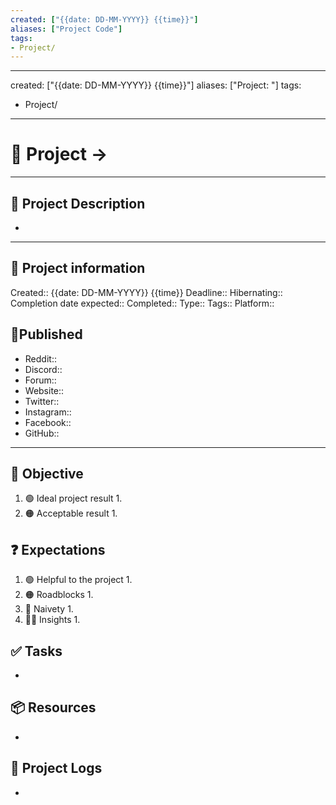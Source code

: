 ```yaml
---
created: ["{{date: DD-MM-YYYY}} {{time}}"]
aliases: ["Project Code"]
tags:
- Project/
---
```

---
created: ["{{date: DD-MM-YYYY}} {{time}}"]
aliases: ["Project: "]
tags:
- Project/
---

# 🚀 Project -> 
___
## 🧾 Project Description
- 
---
## 📢 Project information
Created:: {{date: DD-MM-YYYY}} {{time}}
Deadline:: 
Hibernating:: 
Completion date expected:: 
Completed:: 
Type:: 
Tags:: 
Platform:: 

## 🧲Published
- Reddit::
- Discord::
- Forum::
- Website:: 
- Twitter::
- Instagram::
- Facebook::
- GitHub::
___
## 🎯 Objective

1. 🟢 Ideal project result
	1. 
2. 🟠 Acceptable result
	1. 
## ❓ Expectations
1. 🟢 Helpful to the project
	1. 
2. 🟠 Roadblocks
	1. 
3. 👶 Naivety
	1. 
4. 👨‍💻 Insights
	1. 
## ✅ Tasks 
- 
## 📦 Resources 
- 
## 📂 Project Logs 
- 